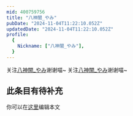 ```yaml
---
mid: 400759756
title: "八神闇_やみ"
pubDate: "2024-11-04T11:22:10.052Z"
updatedDate: "2024-11-04T11:22:10.052Z"
profile:
  {
    Nickname: ["八神闇_やみ"],
  }
---
```


关注[八神闇_やみ](https://space.bilibili.com/400759756)谢谢喵~ 关注[八神闇_やみ](https://space.bilibili.com/400759756)谢谢喵~

## 此条目有待补充
你可以在[这里](https://github.com/Yuhanawa/VTuber.ICU/edit/master/src/content/v/八神闇_やみ/index.md)编辑本文
